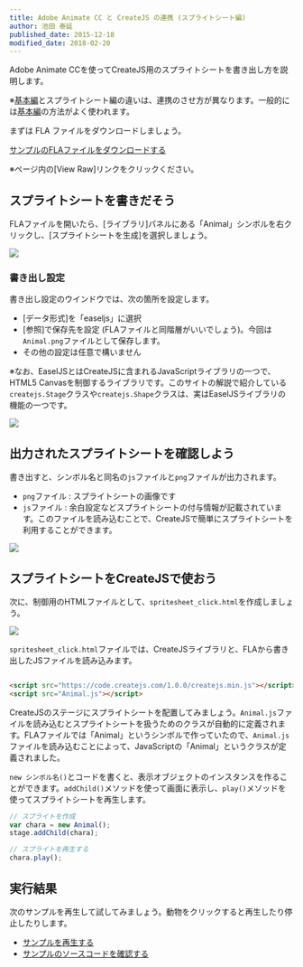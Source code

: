 ```yaml
---
title: Adobe Animate CC と CreateJS の連携 (スプライトシート編)
author: 池田 泰延
published_date: 2015-12-18
modified_date: 2018-02-20
---
```


Adobe Animate CCを使ってCreateJS用のスプライトシートを書き出し方を説明します。

※[基本編](adobe_animate_spritesheet.md)とスプライトシート編の違いは、連携のさせ方が異なります。一般的には[基本編](adobe_animate_spritesheet.md)の方法がよく使われます。

まずは FLA ファイルをダウンロードしましょう。

[サンプルのFLAファイルをダウンロードする](../samples/animate_spritesheet/Animal.fla)

※ページ内の[View Raw]リンクをクリックください。

## スプライトシートを書きだそう

FLAファイルを開いたら、[ライブラリ]パネルにある「Animal」シンボルを右クリックし、[スプライトシートを生成]を選択しましょう。

![](../imgs/animate_spritesheet_lib.png)

### 書き出し設定

書き出し設定のウインドウでは、次の箇所を設定します。

- [データ形式]を「easeljs」に選択
- [参照]で保存先を設定 (FLAファイルと同階層がいいでしょう)。今回は`Animal.png`ファイルとして保存します。
- その他の設定は任意で構いません

※なお、EaselJSとはCreateJSに含まれるJavaScriptライブラリの一つで、HTML5 Canvasを制御するライブラリです。このサイトの解説で紹介している`createjs.Stage`クラスや`createjs.Shape`クラスは、実はEaselJSライブラリの機能の一つです。

![](../imgs/animate_spritesheet_setting.png)

## 出力されたスプライトシートを確認しよう

書き出すと、シンボル名と同名の`js`ファイルと`png`ファイルが出力されます。

- `png`ファイル : スプライトシートの画像です
- `js`ファイル : 余白設定などスプライトシートの付与情報が記載されています。このファイルを読み込むことで、CreateJSで簡単にスプライトシートを利用することができます。

![](../imgs/animate_spritesheet_export.png)

## スプライトシートをCreateJSで使おう

次に、制御用のHTMLファイルとして、`spritesheet_click.html`を作成しましょう。

![](../imgs/animate_spritesheet_html.png)

`spritesheet_click.html`ファイルでは、CreateJSライブラリと、FLAから書き出したJSファイルを読み込みます。

```html

<script src="https://code.createjs.com/1.0.0/createjs.min.js"></script>
<script src="Animal.js"></script>
```

CreateJSのステージにスプライトシートを配置してみましょう。`Animal.js`ファイルを読み込むとスプライトシートを扱うためのクラスが自動的に定義されます。FLAファイルでは「Animal」というシンボルで作っていたので、`Animal.js`ファイルを読み込むことによって、JavaScriptの「Animal」というクラスが定義されました。

`new シンボル名()`とコードを書くと、表示オブジェクトのインスタンスを作ることができます。`addChild()`メソッドを使って画面に表示し、`play()`メソッドを使ってスプライトシートを再生します。

```js
// スプライトを作成
var chara = new Animal();
stage.addChild(chara);

// スプライトを再生する
chara.play();
```

## 実行結果

次のサンプルを再生して試してみましょう。動物をクリックすると再生したり停止したりします。

- [サンプルを再生する](https://ics-creative.github.io/tutorial-createjs/samples/animate_spritesheet/spritesheet_click.html)
- [サンプルのソースコードを確認する](../samples/animate_spritesheet/spritesheet_click.html)
